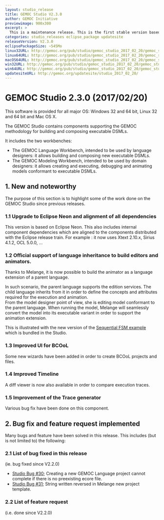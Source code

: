 ```yaml
---
layout: studio_release
title: GEMOC Studio V2.3.0
author: GEMOC Initiative
previewimage: 900x300
excerpt: >
  This is a maintenance release. This is the first stable version based on Eclipse Neon.
categories: studio_releases eclipse_package updatesite
releaseVersion: V2.3.0
eclipsePackageSize: ~545Mo
linux32URL: http://gemoc.org/pub/studio/gemoc_studio_2017_02_20/gemoc_studio-linux.gtk.x86.zip
linux64URL: http://gemoc.org/pub/studio/gemoc_studio_2017_02_20/gemoc_studio-linux.gtk.x86_64.zip
macOS64URL: http://gemoc.org/pub/studio/gemoc_studio_2017_02_20/gemoc_studio-macosx.cocoa.x86_64.zip
win32URL: http://gemoc.org/pub/studio/gemoc_studio_2017_02_20/gemoc_studio-win32.win32.x86.zip
win64URL: http://gemoc.org/pub/studio/gemoc_studio_2017_02_20/gemoc_studio-win32.win32.x86_64.zip
updatesiteURL: http://gemoc.org/updatesite/studio_2017_02_20/
---
```


# GEMOC Studio 2.3.0 (2017/02/20)

This software is provided for all major OS: Windows 32 and 64 bit, Linux 32 and 64 bit and Mac OS X.

The GEMOC Studio contains components supporting the GEMOC methodology for building and composing executable DSMLs.

It includes the two workbenches:

  * The GEMOC Language Workbench, intended to be used by language designers: it allows building and composing new executable DSMLs.
  * The GEMOC Modeling Workbench, intended to be used by domain designers: it allows creating and executing, debugging and animating models conformant to executable DSMLs.

## 1. New and noteworthy

The purpose of this section is to highlight some of the work done on the GEMOC Studio since previous releases.

### 1.1 Upgrade to Eclipse Neon and alignment of all dependencies

This version is based on Eclipse Neon. 
This also includes internal component dependencies which are aligned to the components distributed with the Eclipse release train.
For example : it now uses Xtext 2.10.x, Sirius 4.1.2,  OCL 5.0.0, ...

### 1.2 Official support of language inheritance to build editors and animators.

Thanks to Melange, it is now possible to build the animator as a language extension of a parent language.

In such scenario, the parent language supports the edition services. The child language inherits from it 
in order to define the concepts and attributes required for the execution and animation.  
From the model designer point of view, she is editing model conformant to the parent language. When running the model,
Melange will seamlessly convert the model into its executable variant in order to support the animation extension. 

This is illustrated with the new version of the [Sequential FSM example](https://github.com/gemoc/gemoc-studio/tree/master/official_samples/LegacyFSM) which is bundled in the Studio.

### 1.3 Improved UI for BCOoL

Some new wizards have been added in order to create BCOoL projects and files.

### 1.4 Improved Timeline 

A diff viewer is now also available in order to compare execution traces. 

### 1.5 Improvement of the Trace generator

Various bug fix have been done on this component.  

## 2. Bug fix and feature request implemented

Many bugs and feature have been solved in this release. This includes (but is not limited to) the following:

### 2.1 List of bug fixed in this release

(ie. bug fixed since V2.2.0)

- [Studio Bug #30](https://github.com/gemoc/gemoc-studio/issues/30); Creating a new GEMOC Language project cannot complete if there is no preexisting ecore file.
- [Studio Bug #31](https://github.com/gemoc/gemoc-studio/issues/31); String written reversed in Melange new project template.

### 2.2 List of feature request

(i.e. done since V2.2.0)